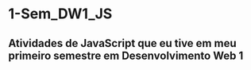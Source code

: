 # 1-Sem_DW1_JS

## Atividades de JavaScript que eu tive em meu primeiro semestre em Desenvolvimento Web 1
